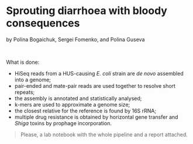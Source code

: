 # Sprouting diarrhoea with bloody consequences
by Polina Bogaichuk, Sergei Fomenko, and Polina Guseva

<br />

What is done: 
  - HiSeq reads from a HUS-causing _E. coli_ strain are _de novo_ assembled into a genome;
  - pair-ended and mate-pair reads are used together to resolve short repeats;
  - the assembly is annotated and statistically analysed; 
  - k-mers are used to approximate a genome size;
  - the closest relative for the reference is found by 16S rRNA;
  - multiple drug resistance is obtained by horizontal gene transfer and _Shiga_ toxins by prophage incorporation.

> Please, a lab notebook with the whole pipeline and a report attached.
